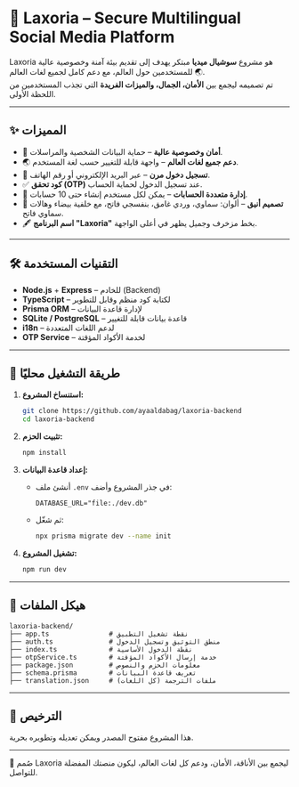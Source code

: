 # 🌸 Laxoria – Secure Multilingual Social Media Platform

Laxoria هو مشروع **سوشيال ميديا** مبتكر يهدف إلى تقديم بيئة آمنة وخصوصية عالية للمستخدمين حول العالم، مع دعم كامل لجميع لغات العالم 🌏.  
تم تصميمه ليجمع بين **الأمان، الجمال، والميزات الفريدة** التي تجذب المستخدمين من اللحظة الأولى.

---

## ✨ المميزات
- 🔐 **أمان وخصوصية عالية** – حماية البيانات الشخصية والمراسلات.
- 🌏 **دعم جميع لغات العالم** – واجهة قابلة للتغيير حسب لغة المستخدم.
- 📱 **تسجيل دخول مرن** – عبر البريد الإلكتروني أو رقم الهاتف.
- ✅ **كود تحقق (OTP)** عند تسجيل الدخول لحماية الحساب.
- 👥 **إدارة متعددة الحسابات** – يمكن لكل مستخدم إنشاء حتى 10 حسابات.
- 🎨 **تصميم أنيق** – ألوان: سماوي، وردي غامق، بنفسجي فاتح، مع خلفية بيضاء وهالات سماوي فاتح.
- 🖋️ **اسم البرنامج "Laxoria"** بخط مزخرف وجميل يظهر في أعلى الواجهة.

---

## 🛠️ التقنيات المستخدمة
- **Node.js** + **Express** – للخادم (Backend)
- **TypeScript** – لكتابة كود منظم وقابل للتطوير
- **Prisma ORM** – لإدارة قاعدة البيانات
- **SQLite / PostgreSQL** – قاعدة بيانات قابلة للتغيير
- **i18n** – لدعم اللغات المتعددة
- **OTP Service** – لخدمة الأكواد المؤقتة

---

## 🚀 طريقة التشغيل محليًا

1. **استنساخ المشروع:**
   ```bash
   git clone https://github.com/ayaaldabag/laxoria-backend
   cd laxoria-backend
   ```

2. **تثبيت الحزم:**
   ```bash
   npm install
   ```

3. **إعداد قاعدة البيانات:**
   - أنشئ ملف `.env` في جذر المشروع وأضف:
     ```env
     DATABASE_URL="file:./dev.db"
     ```
   - ثم شغّل:
     ```bash
     npx prisma migrate dev --name init
     ```

4. **تشغيل المشروع:**
   ```bash
   npm run dev
   ```

---

## 📂 هيكل الملفات
```
laxoria-backend/
├── app.ts               # نقطة تشغيل التطبيق
├── auth.ts              # منطق التوثيق وتسجيل الدخول
├── index.ts             # نقطة الدخول الأساسية
├── otpService.ts        # خدمة إرسال الأكواد المؤقتة
├── package.json         # معلومات الحزم والنصوص
├── schema.prisma        # تعريف قاعدة البيانات
├── translation.json     # ملفات الترجمة (كل اللغات)
```

---

## 📜 الترخيص
هذا المشروع مفتوح المصدر ويمكن تعديله وتطويره بحرية.

---

💖 صُمم Laxoria ليجمع بين الأناقة، الأمان، ودعم كل لغات العالم، ليكون منصتك المفضلة للتواصل.
